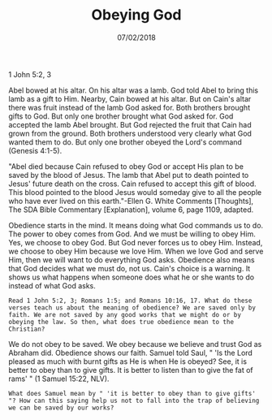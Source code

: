 ﻿---
title:  Obeying God
date:   07/02/2018
---

1 John 5:2, 3

Abel bowed at his altar. On his altar was a lamb. God told Abel to bring this lamb as a gift to Him. Nearby, Cain bowed at his altar. But on Cain's altar there was fruit instead of the lamb God asked for. Both brothers brought gifts to God. But only one brother brought what God asked for. God accepted the lamb Abel brought. But God rejected the fruit that Cain had grown from the ground. Both brothers understood very clearly what God wanted them to do. But only one brother obeyed the Lord's command (Genesis 4:1-5). 

"Abel died because Cain refused to obey God or accept His plan to be saved by the blood of Jesus. The lamb that Abel put to death pointed to Jesus' future death on the cross. Cain refused to accept this gift of blood. This blood pointed to the blood Jesus would someday give to all the people who have ever lived on this earth."-Ellen G. White Comments [Thoughts], The SDA Bible Commentary [Explanation], volume 6, page 1109, adapted. 

Obedience starts in the mind. It means doing what God commands us to do. The power to obey comes from God. And we must be willing to obey Him. Yes, we choose to obey God. But God never forces us to obey Him. Instead, we choose to obey Him because we love Him. When we love God and serve Him, then we will want to do everything God asks. Obedience also means that God decides what we must do, not us. Cain's choice is a warning. It shows us what happens when someone does what he or she wants to do instead of what God asks. 

`Read 1 John 5:2, 3; Romans 1:5; and Romans 10:16, 17. What do these verses teach us about the meaning of obedience? We are saved only by faith. We are not saved by any good works that we might do or by obeying the law. So then, what does true obedience mean to the Christian?`
 
We do not obey to be saved. We obey because we believe and trust God as Abraham did. Obedience shows our faith. Samuel told Saul, " 'Is the Lord pleased as much with burnt gifts as He is when He is obeyed? See, it is better to obey than to give gifts. It is better to listen than to give the fat of rams' " (1 Samuel 15:22, NLV). 

`What does Samuel mean by " 'it is better to obey than to give gifts' "? How can this saying help us not to fall into the trap of believing we can be saved by our works?`